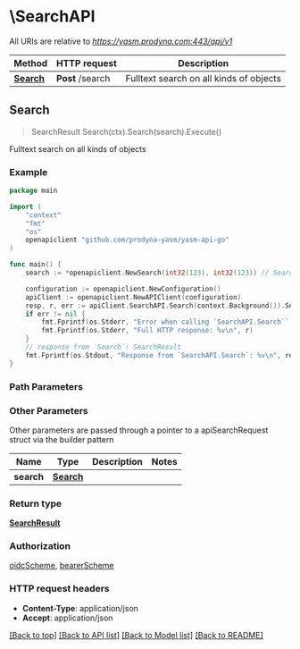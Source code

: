 # \SearchAPI

All URIs are relative to *https://yasm.prodyna.com:443/api/v1*

Method | HTTP request | Description
------------- | ------------- | -------------
[**Search**](SearchAPI.md#Search) | **Post** /search | Fulltext search on all kinds of objects



## Search

> SearchResult Search(ctx).Search(search).Execute()

Fulltext search on all kinds of objects

### Example

```go
package main

import (
    "context"
    "fmt"
    "os"
    openapiclient "github.com/prodyna-yasm/yasm-api-go"
)

func main() {
    search := *openapiclient.NewSearch(int32(123), int32(123)) // Search | 

    configuration := openapiclient.NewConfiguration()
    apiClient := openapiclient.NewAPIClient(configuration)
    resp, r, err := apiClient.SearchAPI.Search(context.Background()).Search(search).Execute()
    if err != nil {
        fmt.Fprintf(os.Stderr, "Error when calling `SearchAPI.Search``: %v\n", err)
        fmt.Fprintf(os.Stderr, "Full HTTP response: %v\n", r)
    }
    // response from `Search`: SearchResult
    fmt.Fprintf(os.Stdout, "Response from `SearchAPI.Search`: %v\n", resp)
}
```

### Path Parameters



### Other Parameters

Other parameters are passed through a pointer to a apiSearchRequest struct via the builder pattern


Name | Type | Description  | Notes
------------- | ------------- | ------------- | -------------
 **search** | [**Search**](Search.md) |  | 

### Return type

[**SearchResult**](SearchResult.md)

### Authorization

[oidcScheme](../README.md#oidcScheme), [bearerScheme](../README.md#bearerScheme)

### HTTP request headers

- **Content-Type**: application/json
- **Accept**: application/json

[[Back to top]](#) [[Back to API list]](../README.md#documentation-for-api-endpoints)
[[Back to Model list]](../README.md#documentation-for-models)
[[Back to README]](../README.md)

